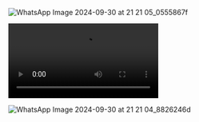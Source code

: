![WhatsApp Image 2024-09-30 at 21 21 05_0555867f](https://github.com/user-attachments/assets/d3325162-eb66-470f-b068-153c6fe0e644)

![WhatsApp Video](https://github.com/fizzzzaaa/spin_bottle/blob/main/ludo.mp4)

![WhatsApp Image 2024-09-30 at 21 21 04_8826246d](https://github.com/user-attachments/assets/4203e883-6083-4fc4-abda-3b90e5183870)

